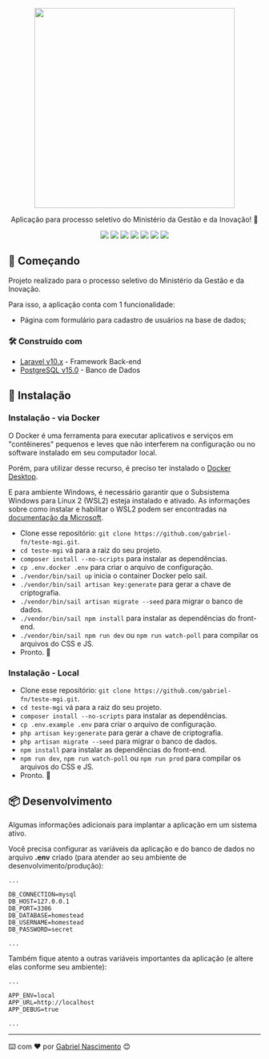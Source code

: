 <p align="center"><a href="https://laravel.com" target="_blank"><img src="https://pessoal.ufrj.br/wp-content/uploads/2023/07/govbr.jpeg" width="400"></a></p>

<p align="center">Aplicação para processo seletivo do Ministério da Gestão e da Inovação! 🚀</p>

<p align="center">
<a href="#"><img src="https://img.shields.io/static/v1?label=Build&message=Success&color=1C713A&style=for-the-badge"/></a>
<a href="#"><img src="https://img.shields.io/static/v1?label=Deploy&message=Pending&color=FFB903&style=for-the-badge"/></a>
<a href="#"><img src="https://img.shields.io/static/v1?label=Composer&message=v2.6.6&color=1C713A&style=for-the-badge"/></a>
<a href="#"><img src="https://img.shields.io/static/v1?label=PHP&message=v8.3&color=1C713A&style=for-the-badge"/></a>
<a href="#"><img src="https://img.shields.io/static/v1?label=Laravel&message=v10.x&color=1C713A&style=for-the-badge"/></a>
<a href="#"><img src="https://img.shields.io/static/v1?label=PostgreSQL&message=v15&color=1C713A&style=for-the-badge"/></a>
<a href="#"><img src="https://img.shields.io/static/v1?label=License&message=MIT&color=044A84&style=for-the-badge"/></a>
</p>

## 🚀 Começando

Projeto realizado para o processo seletivo do Ministério da Gestão e da Inovação.

Para isso, a aplicação conta com 1 funcionalidade:

* Página com formulário para cadastro de usuários na base de dados;

### 🛠️ Construído com

* [Laravel v10.x](https://laravel.com/docs/10.x) - Framework Back-end
* [PostgreSQL v15.0](https://www.postgresql.org/docs/15/index.html) - Banco de Dados

## 🔧 Instalação

### Instalação - via Docker

O Docker é uma ferramenta para executar aplicativos e serviços em "contêineres" pequenos e leves que não interferem na configuração ou no software instalado em seu computador local.

Porém, para utilizar desse recurso, é preciso ter instalado o [Docker Desktop](https://www.docker.com/products/docker-desktop).

E para ambiente Windows, é necessário garantir que o Subsistema Windows para Linux 2 (WSL2) esteja instalado e ativado. As informações sobre como instalar e habilitar o WSL2 podem ser encontradas na [documentação da Microsoft](https://docs.microsoft.com/en-us/windows/wsl/install-win10).

* Clone esse repositório: `git clone https://github.com/gabriel-fn/teste-mgi.git`.
* `cd teste-mgi` vá para a raiz do seu projeto.
* `composer install --no-scripts` para instalar as dependências.
* `cp .env.docker .env` para criar o arquivo de configuração.
* `./vendor/bin/sail up` inicia o container Docker pelo sail.
* `./vendor/bin/sail artisan key:generate` para gerar a chave de criptografia.
* `./vendor/bin/sail artisan migrate --seed` para migrar o banco de dados.
* `./vendor/bin/sail npm install` para instalar as dependências do front-end.
* `./vendor/bin/sail npm run dev` ou `npm run watch-poll` para compilar os arquivos do CSS e JS.
* Pronto. :tada:

### Instalação - Local

* Clone esse repositório: `git clone https://github.com/gabriel-fn/teste-mgi.git`.
* `cd teste-mgi` vá para a raiz do seu projeto.
* `composer install --no-scripts` para instalar as dependências.
* `cp .env.example .env` para criar o arquivo de configuração.
* `php artisan key:generate` para gerar a chave de criptografia.
* `php artisan migrate --seed` para migrar o banco de dados.
* `npm install` para instalar as dependências do front-end.
* `npm run dev`, `npm run watch-poll` ou `npm run prod` para compilar os arquivos do CSS e JS.
* Pronto. :tada:

## 📦 Desenvolvimento

Algumas informações adicionais para implantar a aplicação em um sistema ativo.

Você precisa configurar as variáveis da aplicação e do banco de dados no arquivo **.env** criado (para atender ao seu ambiente de desenvolvimento/produção):

```
...

DB_CONNECTION=mysql
DB_HOST=127.0.0.1
DB_PORT=3306
DB_DATABASE=homestead
DB_USERNAME=homestead
DB_PASSWORD=secret

...
```

Também fique atento a outras variáveis importantes da aplicação (e altere elas conforme seu ambiente):

```
...

APP_ENV=local
APP_URL=http://localhost
APP_DEBUG=true

...
```

---
⌨️ com ❤️ por [Gabriel Nascimento](https://www.linkedin.com/in/gabriel-fn/) 😊
